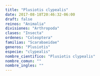 ```yaml
---
title: "Plusiotis clypealis"
date: 2017-08-18T20:46:32-06:00
draft: false
reinos: "Animalia"
divisiones: "Arthropoda"
clases: "Insecta"
ordenes: "Coleoptera"
familias: "Scarabaeidae"
generos: "Plusiotis"
especie: "clypealis"
nombre_cientifico: "Plusiotis clypealis"
nombre_comun: ""
nombre_ingles: ""
---
```


